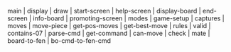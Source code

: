 main
    | display
        | draw
        | start-screen
        | help-screen
        | display-board
        | end-screen
        | info-board
        | promoting-screen
        | modes
        | game-setup
        | captures
    | moves
        | move-piece
        | get-pos-moves
        | get-best-move
    | rules
        | valid
        | contains-07
        | parse-cmd
        | get-command
        | can-move
        | check
        | mate
        | board-to-fen
        | bo-cmd-to-fen-cmd

        
